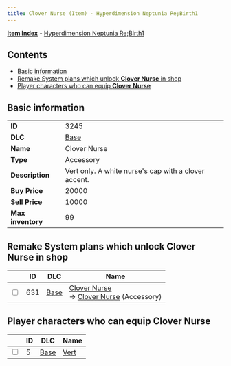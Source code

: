 ```yaml
---
title: Clover Nurse (Item) - Hyperdimension Neptunia Re;Birth1
---
```


[**Item Index**](/neptunia/rb1/item/index.html) - [Hyperdimension Neptunia Re;Birth1](/neptunia/rb1)

## Contents

- [Basic information](#basic-information)
- [Remake System plans which unlock **Clover Nurse** in shop](#remake-system-plans-which-unlock-clover-nurse-in-shop)
- [Player characters who can equip **Clover Nurse**](#player-characters-who-can-equip-clover-nurse)

## Basic information

|   |   |
| -- | -- |
| **ID** | 3245 |
| **DLC** | [Base](/neptunia/rb1/dlc/1-base.html) |
| **Name** | Clover Nurse |
| **Type** | Accessory |
| **Description** | Vert only. A white nurse's cap with a clover accent. |
| **Buy Price** | 20000 |
| **Sell Price** | 10000 |
| **Max inventory** | 99 |


## Remake System plans which unlock **Clover Nurse** in shop

|    | ID | DLC | Name |
| -- | -- | --- | ---- |
| <input type="checkbox" id="rb1-remake-1-631" class="trackbox" /> | 631 | [Base](/neptunia/rb1/dlc/1-base.html) | [Clover Nurse](/neptunia/rb1/remake/1-631-clover-nurse.html)<br /> → [Clover Nurse](/neptunia/rb1/item/1-3245-clover-nurse.html) (Accessory) |


## Player characters who can equip **Clover Nurse**

|    | ID | DLC | Name |
| -- | -- | --- | ---- |
| <input type="checkbox" id="rb1-player-1-5" class="trackbox" /> | 5 | [Base](/neptunia/rb1/dlc/1-base.html) | [Vert](/neptunia/rb1/player/1-5-vert.html) |
